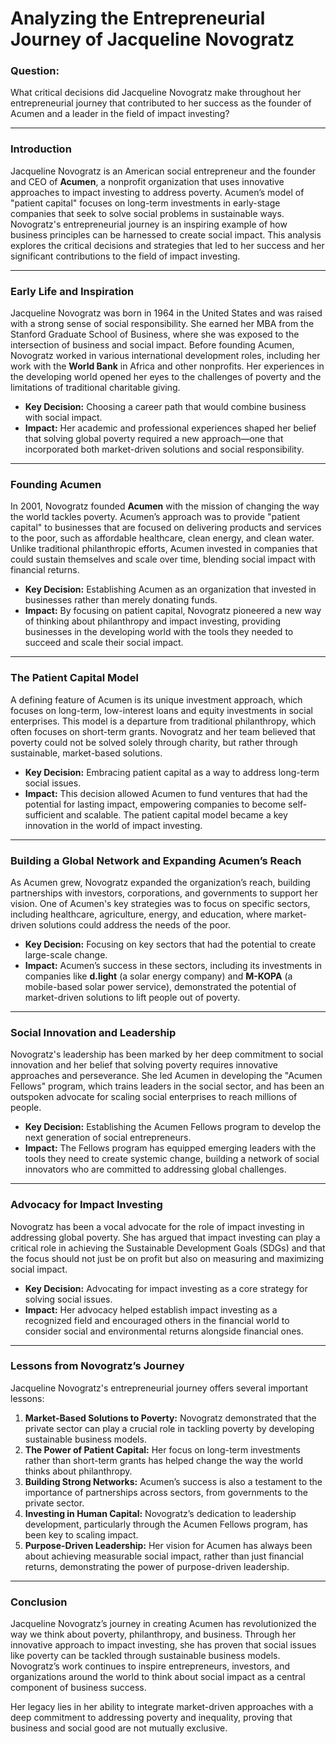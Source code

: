 # Analyzing the Entrepreneurial Journey of Jacqueline Novogratz  

### Question:  
What critical decisions did Jacqueline Novogratz make throughout her entrepreneurial journey that contributed to her success as the founder of Acumen and a leader in the field of impact investing?

---

### Introduction  
Jacqueline Novogratz is an American social entrepreneur and the founder and CEO of **Acumen**, a nonprofit organization that uses innovative approaches to impact investing to address poverty. Acumen’s model of "patient capital" focuses on long-term investments in early-stage companies that seek to solve social problems in sustainable ways. Novogratz's entrepreneurial journey is an inspiring example of how business principles can be harnessed to create social impact. This analysis explores the critical decisions and strategies that led to her success and her significant contributions to the field of impact investing.

---

### Early Life and Inspiration  
Jacqueline Novogratz was born in 1964 in the United States and was raised with a strong sense of social responsibility. She earned her MBA from the Stanford Graduate School of Business, where she was exposed to the intersection of business and social impact. Before founding Acumen, Novogratz worked in various international development roles, including her work with the **World Bank** in Africa and other nonprofits. Her experiences in the developing world opened her eyes to the challenges of poverty and the limitations of traditional charitable giving.  

- **Key Decision:** Choosing a career path that would combine business with social impact.  
- **Impact:** Her academic and professional experiences shaped her belief that solving global poverty required a new approach—one that incorporated both market-driven solutions and social responsibility.

---

### Founding Acumen  
In 2001, Novogratz founded **Acumen** with the mission of changing the way the world tackles poverty. Acumen’s approach was to provide "patient capital" to businesses that are focused on delivering products and services to the poor, such as affordable healthcare, clean energy, and clean water. Unlike traditional philanthropic efforts, Acumen invested in companies that could sustain themselves and scale over time, blending social impact with financial returns.

- **Key Decision:** Establishing Acumen as an organization that invested in businesses rather than merely donating funds.  
- **Impact:** By focusing on patient capital, Novogratz pioneered a new way of thinking about philanthropy and impact investing, providing businesses in the developing world with the tools they needed to succeed and scale their social impact.

---

### The Patient Capital Model  
A defining feature of Acumen is its unique investment approach, which focuses on long-term, low-interest loans and equity investments in social enterprises. This model is a departure from traditional philanthropy, which often focuses on short-term grants. Novogratz and her team believed that poverty could not be solved solely through charity, but rather through sustainable, market-based solutions.

- **Key Decision:** Embracing patient capital as a way to address long-term social issues.  
- **Impact:** This decision allowed Acumen to fund ventures that had the potential for lasting impact, empowering companies to become self-sufficient and scalable. The patient capital model became a key innovation in the world of impact investing.

---

### Building a Global Network and Expanding Acumen’s Reach  
As Acumen grew, Novogratz expanded the organization’s reach, building partnerships with investors, corporations, and governments to support her vision. One of Acumen's key strategies was to focus on specific sectors, including healthcare, agriculture, energy, and education, where market-driven solutions could address the needs of the poor. 

- **Key Decision:** Focusing on key sectors that had the potential to create large-scale change.  
- **Impact:** Acumen’s success in these sectors, including its investments in companies like **d.light** (a solar energy company) and **M-KOPA** (a mobile-based solar power service), demonstrated the potential of market-driven solutions to lift people out of poverty.

---

### Social Innovation and Leadership  
Novogratz's leadership has been marked by her deep commitment to social innovation and her belief that solving poverty requires innovative approaches and perseverance. She led Acumen in developing the "Acumen Fellows" program, which trains leaders in the social sector, and has been an outspoken advocate for scaling social enterprises to reach millions of people.

- **Key Decision:** Establishing the Acumen Fellows program to develop the next generation of social entrepreneurs.  
- **Impact:** The Fellows program has equipped emerging leaders with the tools they need to create systemic change, building a network of social innovators who are committed to addressing global challenges.

---

### Advocacy for Impact Investing  
Novogratz has been a vocal advocate for the role of impact investing in addressing global poverty. She has argued that impact investing can play a critical role in achieving the Sustainable Development Goals (SDGs) and that the focus should not just be on profit but also on measuring and maximizing social impact.

- **Key Decision:** Advocating for impact investing as a core strategy for solving social issues.  
- **Impact:** Her advocacy helped establish impact investing as a recognized field and encouraged others in the financial world to consider social and environmental returns alongside financial ones.

---

### Lessons from Novogratz’s Journey  
Jacqueline Novogratz's entrepreneurial journey offers several important lessons:  
1. **Market-Based Solutions to Poverty:** Novogratz demonstrated that the private sector can play a crucial role in tackling poverty by developing sustainable business models.  
2. **The Power of Patient Capital:** Her focus on long-term investments rather than short-term grants has helped change the way the world thinks about philanthropy.  
3. **Building Strong Networks:** Acumen’s success is also a testament to the importance of partnerships across sectors, from governments to the private sector.  
4. **Investing in Human Capital:** Novogratz’s dedication to leadership development, particularly through the Acumen Fellows program, has been key to scaling impact.  
5. **Purpose-Driven Leadership:** Her vision for Acumen has always been about achieving measurable social impact, rather than just financial returns, demonstrating the power of purpose-driven leadership.

---

### Conclusion  
Jacqueline Novogratz’s journey in creating Acumen has revolutionized the way we think about poverty, philanthropy, and business. Through her innovative approach to impact investing, she has proven that social issues like poverty can be tackled through sustainable business models. Novogratz’s work continues to inspire entrepreneurs, investors, and organizations around the world to think about social impact as a central component of business success. 

Her legacy lies in her ability to integrate market-driven approaches with a deep commitment to addressing poverty and inequality, proving that business and social good are not mutually exclusive.
